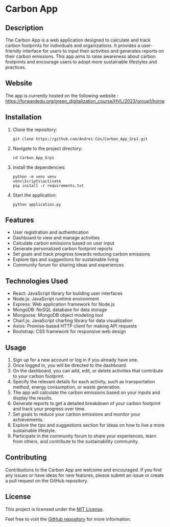 # Carbon App

## Description
The Carbon App is a web application designed to calculate and track carbon footprints for individuals and organizations. It provides a user-friendly interface for users to input their activities and generates reports on their carbon emissions. This app aims to raise awareness about carbon footprints and encourage users to adopt more sustainable lifestyles and practices.

## Website 
The app is currently hosted on the following website :
https://forwardedu.org/green_digitalization_course/HVL/2023/group1/home

## Installation
1. Clone the repository:
   ```shell
   git clone https://github.com/Andrei-Cos/Carbon_App_Grp1.git
   ```

2. Navigate to the project directory:
   ```shell
   cd Carbon_App_Grp1
   ```

3. Install the dependencies:
   ```shell
   python -m venv venv
   venv\Scripts\activate
   pip install -r requirements.txt
   ```

4. Start the application:
   ```shell
   python application.py
   ```

## Features
- User registration and authentication
- Dashboard to view and manage activities
- Calculate carbon emissions based on user input
- Generate personalized carbon footprint reports
- Set goals and track progress towards reducing carbon emissions
- Explore tips and suggestions for sustainable living
- Community forum for sharing ideas and experiences

## Technologies Used
- React: JavaScript library for building user interfaces
- Node.js: JavaScript runtime environment
- Express: Web application framework for Node.js
- MongoDB: NoSQL database for data storage
- Mongoose: MongoDB object modeling tool
- Chart.js: JavaScript charting library for data visualization
- Axios: Promise-based HTTP client for making API requests
- Bootstrap: CSS framework for responsive web design

## Usage
1. Sign up for a new account or log in if you already have one.
2. Once logged in, you will be directed to the dashboard.
3. On the dashboard, you can add, edit, or delete activities that contribute to your carbon footprint.
4. Specify the relevant details for each activity, such as transportation method, energy consumption, or waste generation.
5. The app will calculate the carbon emissions based on your inputs and display the results.
6. Generate reports to get a detailed breakdown of your carbon footprint and track your progress over time.
7. Set goals to reduce your carbon emissions and monitor your achievements.
8. Explore the tips and suggestions section for ideas on how to live a more sustainable lifestyle.
9. Participate in the community forum to share your experiences, learn from others, and contribute to the sustainability community.

## Contributing
Contributions to the Carbon App are welcome and encouraged. If you find any issues or have ideas for new features, please submit an issue or create a pull request on the GitHub repository.

## License
This project is licensed under the [MIT License](LICENSE).

Feel free to visit the [GitHub repository](https://github.com/Andrei-Cos/Carbon_App_Grp1) for more information.
